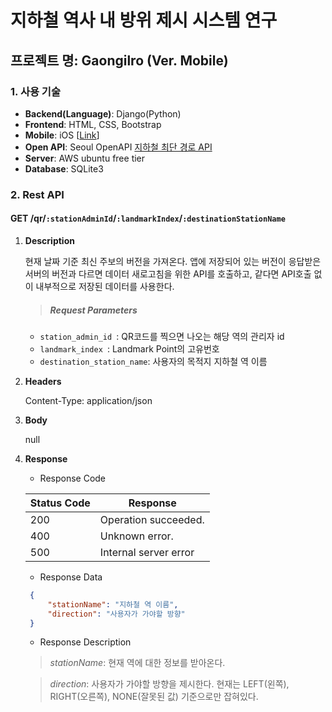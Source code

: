 # 지하철 역사 내 방위 제시 시스템 연구

## 프로젝트 명: Gaongilro (Ver. Mobile)

### 1. 사용 기술
- __Backend(Language)__: Django(Python)
- __Frontend__: HTML, CSS, Bootstrap
- __Mobile__: iOS [[Link](https://github.com/devming/SubwayiOSApplication)]
- __Open API__: Seoul OpenAPI [지하철 최단 경로 API](https://data.seoul.go.kr/dataList/datasetView.do?infId=OA-12762&srvType=A&serviceKind=1&currentPageNo=1)
- __Server__: AWS ubuntu free tier
- __Database__: SQLite3

### 2. Rest API 


#### GET /qr/`:stationAdminId`/`:landmarkIndex`/`:destinationStationName`


1. __Description__ 
   
   현재 날짜 기준 최신 주보의 버전을 가져온다. 앱에 저장되어 있는 버전이 응답받은 서버의 버전과 다르면 데이터 새로고침을 위한 API를 호출하고, 같다면 API호출 없이 내부적으로 저장된 데이터를 사용한다.
   
   > ##### Request Parameters
   
   - `station_admin_id `: QR코드를 찍으면 나오는 해당 역의 관리자 id
   - `landmark_index `: Landmark Point의 고유번호
   - `destination_station_name`: 사용자의 목적지 지하철 역 이름
   
2. __Headers__
   
   Content-Type: application/json

3. __Body__
   
   null


4. __Response__

	- Response Code
	
    Status Code       | Response         
    ------------|---------- 
    200 | Operation succeeded.
    400 | Unknown error. 
    500 | Internal server error

    - Response Data
    
   ```json 
	{
		"stationName": "지하철 역 이름",
		"direction": "사용자가 가야할 방향"
	}
   ```
   
   - Response Description
	
	
	> _stationName_: 현재 역에 대한 정보를 받아온다.
	
	> _direction_: 사용자가 가야할 방향을 제시한다. 
	  	    현재는 LEFT(왼쪽), RIGHT(오른쪽), NONE(잘못된 값) 기준으로만 잡혀있다.
   

